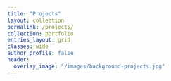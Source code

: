 ```yaml
---
title: "Projects"
layout: collection
permalink: /projects/
collection: portfolio
entries_layout: grid
classes: wide
author_profile: false
header:
  overlay_image: "/images/background-projects.jpg"
---
```


